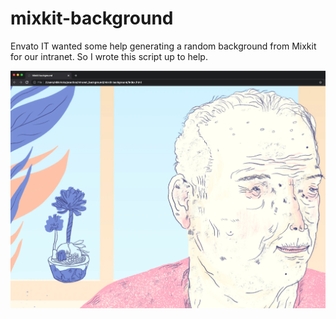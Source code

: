 # mixkit-background

Envato IT wanted some help generating a random background from Mixkit for our intranet. So I wrote this script up to help.

![](./images/browser_screenshot.png)
